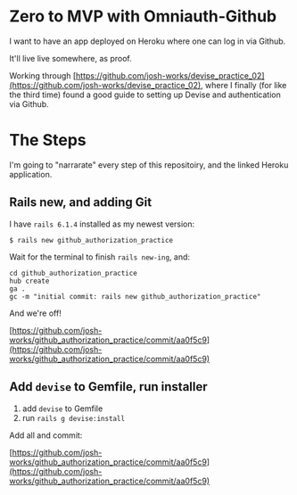 # Zero to MVP with Omniauth-Github

I want to have an app deployed on Heroku where one can log in via Github. 

It'll live live somewhere, as proof. 

Working through [https://github.com/josh-works/devise_practice_02](https://github.com/josh-works/devise_practice_02), where I finally (for like the third time) found a good guide to setting up Devise and authentication via Github.

# The Steps

I'm going to "narrarate" every step of this repositoiry, and the linked Heroku application.

## Rails new, and adding Git

I have `rails 6.1.4` installed as my newest version:

```
$ rails new github_authorization_practice
```

Wait for the terminal to finish `rails new-ing`, and:

```
cd github_authorization_practice
hub create
ga .
gc -m "initial commit: rails new github_authorization_practice"
```

And we're off!

[https://github.com/josh-works/github_authorization_practice/commit/aa0f5c9](https://github.com/josh-works/github_authorization_practice/commit/aa0f5c9)

## Add `devise` to Gemfile, run installer

1. add `devise` to Gemfile
2. run `rails g devise:install`

Add all and commit:


[https://github.com/josh-works/github_authorization_practice/commit/aa0f5c9](https://github.com/josh-works/github_authorization_practice/commit/aa0f5c9)



